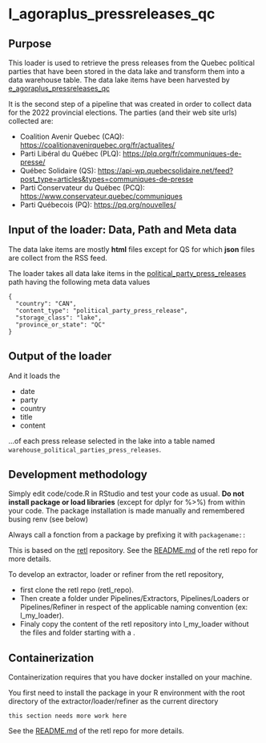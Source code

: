 # l_agoraplus_pressreleases_qc

## Purpose
This loader is used to retrieve the press releases from the Quebec political parties that have been stored in the data lake and transform them into a data warehouse table.  The data lake items have been harvested by [e_agoraplus_pressreleases_qc](https://github.com/clessn/clessn-blend/blob/main/Pipelines/Extractors/e_agoraplus-pressreleases-qc)

It is the second step of a pipeline that was created in order to collect data for the 2022 provincial elections.  The parties (and their web site urls) collected are:
* Coalition Avenir Quebec (CAQ): https://coalitionavenirquebec.org/fr/actualites/
* Parti Libéral du Québec (PLQ): https://plq.org/fr/communiques-de-presse/
* Québec Solidaire (QS): https://api-wp.quebecsolidaire.net/feed?post_type=articles&types=communiques-de-presse
* Parti Conservateur du Québec (PCQ): https://www.conservateur.quebec/communiques
* Parti Québecois (PQ): https://pq.org/nouvelles/

## Input of the loader: Data, Path and Meta data
The data lake items are mostly **html** files except for QS for which **json** files are collect from the RSS feed.

The loader takes all data lake items in the [political_party_press_releases](https://clhub.clessn.cloud/admin/core/lake/?path=political_party_press_releases) path having the following meta data values
```
{
  "country": "CAN",
  "content_type": "political_party_press_release",
  "storage_class": "lake",
  "province_or_state": "QC"
}
```

## Output of the loader
And it loads the 
* date
* party
* country
* title
* content

...of each press release selected in the lake into a table named `warehouse_political_parties_press_releases`.

## Development methodology
Simply edit code/code.R in RStudio and test your code as usual.  **Do not install package or load libraries** (except for dplyr for %>%) from within your code.  The package installation is made manually and remembered busing renv (see below)

Always call a fonction from a package by prefixing it with ```packagename::```

This is based on the [retl](https://github.com/clessn/retl) repository.
See the [README.md](https://github.com/clessn/retl/blob/master/README.md) of the retl repo for more details. 

To develop an extractor, loader or refiner from the retl repository, 
* first clone the retl repo (retl_repo).  
* Then create a folder under Pipelines/Extractors, Pipelines/Loaders or Pipelines/Refiner in respect of the applicable naming convention (ex: l_my_loader).
* Finaly copy the content of the retl repository into l_my_loader without the files and folder starting with a .


## Containerization
Containerization requires that you have docker installed on your machine.

You first need to install the package in your R environment with the root directory of the extractor/loader/refiner as the current directory

`this section needs more work here`

See the [README.md](https://github.com/clessn/retl/blob/master/README.md) of the retl repo for more details.
